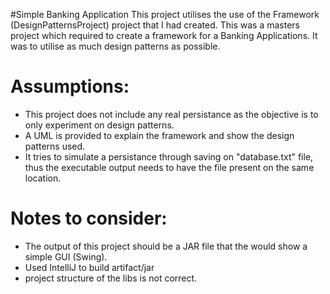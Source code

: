 #Simple Banking Application
This project utilises the use of the Framework (DesignPatternsProject) project that I had created. This was a masters project which required to create a framework for a Banking Applications. It was to utilise as much design patterns as possible. 

Assumptions:
===========================================================================================
 * This project does not include any real persistance as the objective is to only experiment on design patterns.
 * A UML is provided to explain the framework and show the design patterns used.
 * It tries to simulate a persistance through saving on "database.txt" file, thus the executable output needs to have the file present on the same location.
 
Notes to consider: 
===========================================================================================
 * The output of this project should be a JAR file that the would show a simple GUI (Swing).
 * Used IntelliJ to build artifact/jar
 * project structure of the libs is not correct.